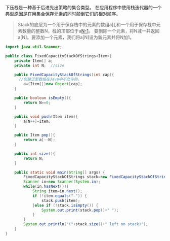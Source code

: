下压栈是一种基于后进先出策略的集合类型。
在应用程序中使用栈迭代器的一个典型原因是在用集合保存元素的同时颠倒它们的相对顺序。

>Stack的底层为一个用于保存栈中的元素的数组a[],和一个用于保存栈中元素数量的整数N，栈的顶部位于a[N-1](如果栈为非空)。
>要删除一个元素，将N减一并返回a[N]。要添加一个元素，我们将a[N]设为新元素并将N加1。

```java
import java.util.Scanner;

public class FixedCapacityStackOfStrings<Item>{
	private Item[] a;
	private int N;	//size

	public FixedCapacityStackOfStrings(int cap){
	  //创建泛型数组在Java中不允许的。
		a=(Item[])new Object[cap];
	}

	public boolean isEmpty(){
		return N==0;
	}

	public void push(Item item){
		a[N++]=item;
	}

	public Item pop(){
		return a[--N];
	}

	public int size(){
		return N;
	}

	public static void main(String[] args) {
		FixedCapacityStackOfStrings stack=new FixedCapacityStackOfStrings(100);
		Scanner in=new Scanner(System.in);
		while(in.hasNext()){
			String item=in.next();
			if (!item.equals("-")) {
				stack.push(item);
			}else if (!stack.isEmpty()) {
				System.out.print(stack.pop()+" ");
			}
		}
		System.out.println("("+stack.size()+" left on stack)");
	}
}
```



```java

```
